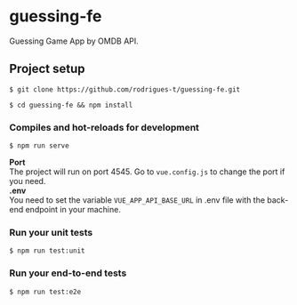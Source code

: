 # guessing-fe

Guessing Game App by OMDB API.

## Project setup
```
$ git clone https://github.com/rodrigues-t/guessing-fe.git
```
```
$ cd guessing-fe && npm install
```

### Compiles and hot-reloads for development
```
$ npm run serve
```
**Port**  
The project will run on port 4545. Go to `vue.config.js` to change the port if you need.  
**.env**  
You need to set the variable `VUE_APP_API_BASE_URL` in .env file with the back-end endpoint in your machine.  


### Run your unit tests
```
$ npm run test:unit
```

### Run your end-to-end tests
```
$ npm run test:e2e
```
